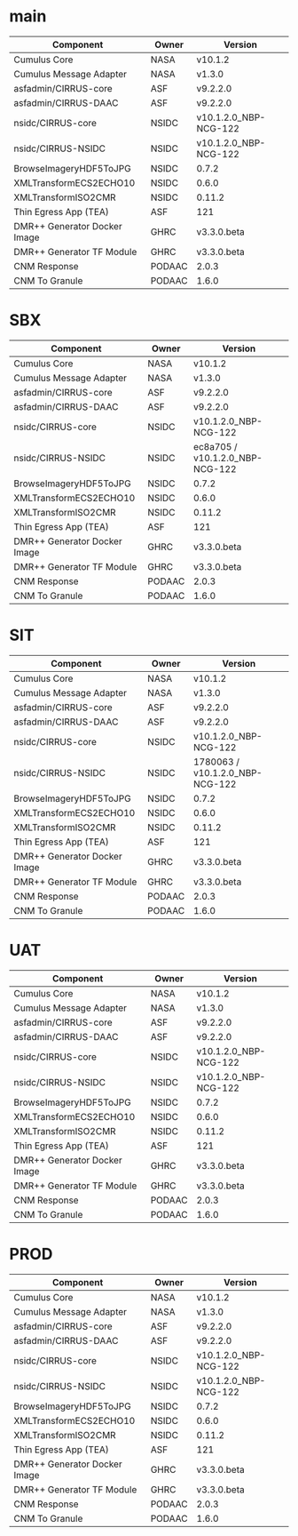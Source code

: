 # main

| Component | Owner | Version |
| -- | -- | -- |
| Cumulus Core | NASA | v10.1.2 |
| Cumulus Message Adapter | NASA | v1.3.0 |
| asfadmin/CIRRUS-core | ASF | v9.2.2.0 |
| asfadmin/CIRRUS-DAAC | ASF | v9.2.2.0 |
| nsidc/CIRRUS-core | NSIDC | v10.1.2.0_NBP-NCG-122 |
| nsidc/CIRRUS-NSIDC | NSIDC | v10.1.2.0_NBP-NCG-122 |
| BrowseImageryHDF5ToJPG | NSIDC | 0.7.2 |
| XMLTransformECS2ECHO10 | NSIDC | 0.6.0 |
| XMLTransformISO2CMR | NSIDC | 0.11.2 |
| Thin Egress App (TEA) | ASF | 121 |
| DMR++ Generator Docker Image | GHRC | v3.3.0.beta |
| DMR++ Generator TF Module | GHRC | v3.3.0.beta |
| CNM Response | PODAAC | 2.0.3 |
| CNM To Granule | PODAAC | 1.6.0 |

# SBX

| Component | Owner | Version |
| -- | -- | -- |
| Cumulus Core | NASA | v10.1.2 |
| Cumulus Message Adapter | NASA | v1.3.0 |
| asfadmin/CIRRUS-core | ASF | v9.2.2.0 |
| asfadmin/CIRRUS-DAAC | ASF | v9.2.2.0 |
| nsidc/CIRRUS-core | NSIDC | v10.1.2.0_NBP-NCG-122 |
| nsidc/CIRRUS-NSIDC | NSIDC | ec8a705 / v10.1.2.0_NBP-NCG-122 |
| BrowseImageryHDF5ToJPG | NSIDC | 0.7.2 |
| XMLTransformECS2ECHO10 | NSIDC | 0.6.0 |
| XMLTransformISO2CMR | NSIDC | 0.11.2 |
| Thin Egress App (TEA) | ASF | 121 |
| DMR++ Generator Docker Image | GHRC | v3.3.0.beta |
| DMR++ Generator TF Module | GHRC | v3.3.0.beta |
| CNM Response | PODAAC | 2.0.3 |
| CNM To Granule | PODAAC | 1.6.0 |

# SIT

| Component | Owner | Version |
| -- | -- | -- |
| Cumulus Core | NASA | v10.1.2 |
| Cumulus Message Adapter | NASA | v1.3.0 |
| asfadmin/CIRRUS-core | ASF | v9.2.2.0 |
| asfadmin/CIRRUS-DAAC | ASF | v9.2.2.0 |
| nsidc/CIRRUS-core | NSIDC | v10.1.2.0_NBP-NCG-122 |
| nsidc/CIRRUS-NSIDC | NSIDC | 1780063 / v10.1.2.0_NBP-NCG-122 |
| BrowseImageryHDF5ToJPG | NSIDC | 0.7.2 |
| XMLTransformECS2ECHO10 | NSIDC | 0.6.0 |
| XMLTransformISO2CMR | NSIDC | 0.11.2 |
| Thin Egress App (TEA) | ASF | 121 |
| DMR++ Generator Docker Image | GHRC | v3.3.0.beta |
| DMR++ Generator TF Module | GHRC | v3.3.0.beta |
| CNM Response | PODAAC | 2.0.3 |
| CNM To Granule | PODAAC | 1.6.0 |

# UAT

| Component | Owner | Version |
| -- | -- | -- |
| Cumulus Core | NASA | v10.1.2 |
| Cumulus Message Adapter | NASA | v1.3.0 |
| asfadmin/CIRRUS-core | ASF | v9.2.2.0 |
| asfadmin/CIRRUS-DAAC | ASF | v9.2.2.0 |
| nsidc/CIRRUS-core | NSIDC | v10.1.2.0_NBP-NCG-122 |
| nsidc/CIRRUS-NSIDC | NSIDC | v10.1.2.0_NBP-NCG-122 |
| BrowseImageryHDF5ToJPG | NSIDC | 0.7.2 |
| XMLTransformECS2ECHO10 | NSIDC | 0.6.0 |
| XMLTransformISO2CMR | NSIDC | 0.11.2 |
| Thin Egress App (TEA) | ASF | 121 |
| DMR++ Generator Docker Image | GHRC | v3.3.0.beta |
| DMR++ Generator TF Module | GHRC | v3.3.0.beta |
| CNM Response | PODAAC | 2.0.3 |
| CNM To Granule | PODAAC | 1.6.0 |

# PROD

| Component | Owner | Version |
| -- | -- | -- |
| Cumulus Core | NASA | v10.1.2 |
| Cumulus Message Adapter | NASA | v1.3.0 |
| asfadmin/CIRRUS-core | ASF | v9.2.2.0 |
| asfadmin/CIRRUS-DAAC | ASF | v9.2.2.0 |
| nsidc/CIRRUS-core | NSIDC | v10.1.2.0_NBP-NCG-122 |
| nsidc/CIRRUS-NSIDC | NSIDC | v10.1.2.0_NBP-NCG-122 |
| BrowseImageryHDF5ToJPG | NSIDC | 0.7.2 |
| XMLTransformECS2ECHO10 | NSIDC | 0.6.0 |
| XMLTransformISO2CMR | NSIDC | 0.11.2 |
| Thin Egress App (TEA) | ASF | 121 |
| DMR++ Generator Docker Image | GHRC | v3.3.0.beta |
| DMR++ Generator TF Module | GHRC | v3.3.0.beta |
| CNM Response | PODAAC | 2.0.3 |
| CNM To Granule | PODAAC | 1.6.0 |